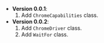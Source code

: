 + **Version 0.0.1**:
  1. Add `ChromeCapabilities` class.
+ **Version 0.0.2**:
  1. Add `ChromeDriver` class.
  2. Add `WaitFor` class.
